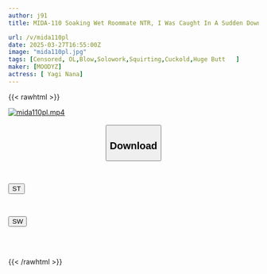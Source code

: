```yaml
---
author: j91
title: MIDA-110 Soaking Wet Roommate NTR, I Was Caught In A Sudden Downpour On A Business Trip And Was Made To Cum All Night Long Until My Underwear And Heart Were Soaked... Nana Yagi

url: /v/mida110pl
date: 2025-03-27T16:55:00Z
image: "mida110pl.jpg"
tags: [Censored, OL,Blow,Solowork,Squirting,Cuckold,Huge Butt	]
maker: [MOODYZ]
actress: [ Yagi Nana]
---
```



{{< rawhtml >}}

<div class="video" data-videoid="QXReA9xrxJTk7a">
    <a href="javascript:;">
        <img src="/v/mida110pl/mida110pl.jpg" width="WIDTH" height="HEIGHT" alt="mida110pl.mp4" loading="lazy">
    </a>
</div>

<script type="text/javascript" src="https://j91.asia/asset/on-demand-st.js"></script>

<br>
  <link rel="stylesheet" href="https://j91.asia/asset/bs5.css">
  
  <center>
  <button class="btn btn-primary" type="button" data-bs-toggle="collapse" data-bs-target=".multi-collapse" aria-expanded="false" aria-controls="multiCollapseExample1 multiCollapseExample2"><h2>Download</h2></button></center>
</p>
<div class="row">
  <div class="col">
    <div class="collapse multi-collapse" id="multiCollapseExample1">
      <div class="card card-body">
	      	      <br>
<div class="buttons">  
<p><a href="/v/mida110pl/st.html" target="_blank"><button class="btn-hover color-3"><i class="fa fa-download"></i> ST</button></a></p></div>
    </div>
  </div>
</div>
  <div class="col">
    <div class="collapse multi-collapse" id="multiCollapseExample2">
      <div class="card card-body">
	      <br>
<div class="buttons">
<p><a href="/v/mida110pl/sw.html" target="_blank"><button class="btn-hover color-2"><i class="fa fa-download"></i> SW</button></a></p></div>
<br><br>
      </div>
    </div>
  </div>
</div>

{{< /rawhtml >}}
